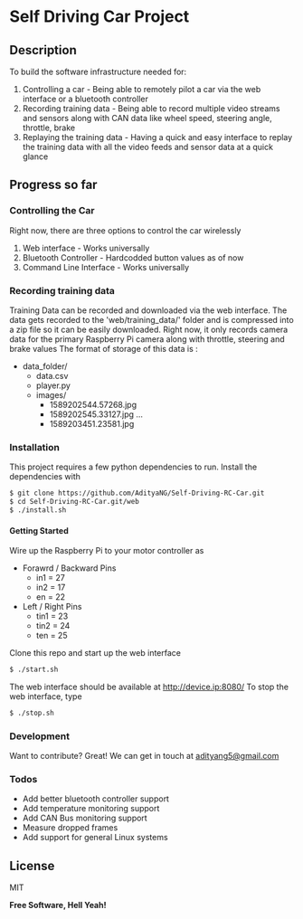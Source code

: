 # Self Driving Car Project
## Description
To build the software infrastructure needed for:
1. Controlling a car - Being able to remotely pilot a car via the web interface or a bluetooth controller
2. Recording training data - Being able to record multiple video streams and sensors along with CAN data like wheel speed, steering angle, throttle, brake
3. Replaying the training data - Having a quick and easy interface to replay the training data with all the video feeds and sensor data at a quick glance

## Progress so far
### Controlling the Car
Right now, there are three options to control the car wirelessly
1. Web interface - Works universally
2. Bluetooth Controller - Hardcodded button values as of now
3. Command Line Interface - Works universally

### Recording training data
Training Data can be recorded and downloaded via the web interface. The data gets recorded to the 'web/training_data/' folder and is compressed into a zip file so it can be easily downloaded.
Right now, it only records camera data for the primary Raspberry Pi camera along with throttle, steering and brake values
The format of storage of this data is :

* data_folder/
    - data.csv
    - player.py
    - images/
        - 1589202544.57268.jpg
		- 1589202545.33127.jpg
        ...
        - 1589203451.23581.jpg

### Installation
This project requires a few python dependencies to run.
Install the dependencies with
```sh
$ git clone https://github.com/AdityaNG/Self-Driving-RC-Car.git
$ cd Self-Driving-RC-Car.git/web
$ ./install.sh
```

#### Getting Started
Wire up the Raspberry Pi to your motor controller as 
* Forawrd / Backward Pins
    - in1 = 27
    - in2 = 17
    - en = 22
* Left / Right Pins
    - tin1 = 23
    - tin2 = 24
    - ten = 25

Clone this repo and start up the web interface
```sh
$ ./start.sh
```
The web interface should be available at http://device.ip:8080/
To stop the web interface, type
```sh
$ ./stop.sh
```
### Development
Want to contribute? Great!
We can get in touch at adityang5@gmail.com
### Todos

 - Add better bluetooth controller support
 - Add temperature monitoring support
 - Add CAN Bus monitoring support
 - Measure dropped frames
 - Add support for general Linux systems

License
----

MIT


**Free Software, Hell Yeah!**

